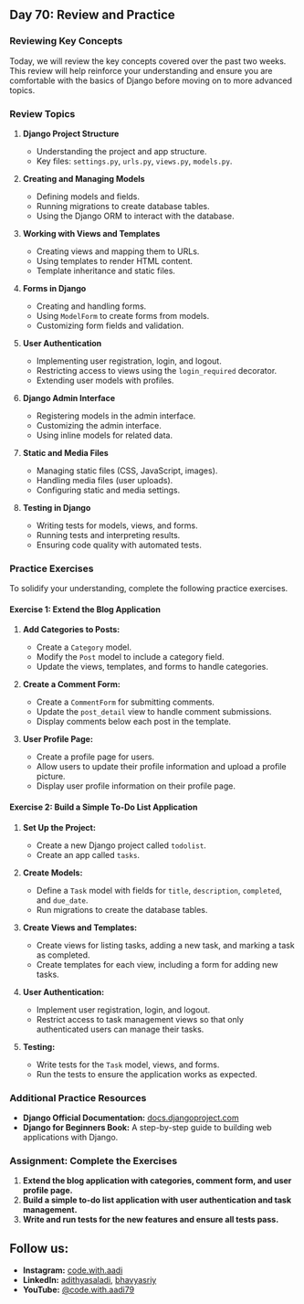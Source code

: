 ## Day 70: Review and Practice

### Reviewing Key Concepts

Today, we will review the key concepts covered over the past two weeks. This review will help reinforce your understanding and ensure you are comfortable with the basics of Django before moving on to more advanced topics.

### Review Topics

1. **Django Project Structure**
   - Understanding the project and app structure.
   - Key files: `settings.py`, `urls.py`, `views.py`, `models.py`.

2. **Creating and Managing Models**
   - Defining models and fields.
   - Running migrations to create database tables.
   - Using the Django ORM to interact with the database.

3. **Working with Views and Templates**
   - Creating views and mapping them to URLs.
   - Using templates to render HTML content.
   - Template inheritance and static files.

4. **Forms in Django**
   - Creating and handling forms.
   - Using `ModelForm` to create forms from models.
   - Customizing form fields and validation.

5. **User Authentication**
   - Implementing user registration, login, and logout.
   - Restricting access to views using the `login_required` decorator.
   - Extending user models with profiles.

6. **Django Admin Interface**
   - Registering models in the admin interface.
   - Customizing the admin interface.
   - Using inline models for related data.

7. **Static and Media Files**
   - Managing static files (CSS, JavaScript, images).
   - Handling media files (user uploads).
   - Configuring static and media settings.

8. **Testing in Django**
   - Writing tests for models, views, and forms.
   - Running tests and interpreting results.
   - Ensuring code quality with automated tests.

### Practice Exercises

To solidify your understanding, complete the following practice exercises.

#### Exercise 1: Extend the Blog Application

1. **Add Categories to Posts:**
   - Create a `Category` model.
   - Modify the `Post` model to include a category field.
   - Update the views, templates, and forms to handle categories.

2. **Create a Comment Form:**
   - Create a `CommentForm` for submitting comments.
   - Update the `post_detail` view to handle comment submissions.
   - Display comments below each post in the template.

3. **User Profile Page:**
   - Create a profile page for users.
   - Allow users to update their profile information and upload a profile picture.
   - Display user profile information on their profile page.

#### Exercise 2: Build a Simple To-Do List Application

1. **Set Up the Project:**
   - Create a new Django project called `todolist`.
   - Create an app called `tasks`.

2. **Create Models:**
   - Define a `Task` model with fields for `title`, `description`, `completed`, and `due_date`.
   - Run migrations to create the database tables.

3. **Create Views and Templates:**
   - Create views for listing tasks, adding a new task, and marking a task as completed.
   - Create templates for each view, including a form for adding new tasks.

4. **User Authentication:**
   - Implement user registration, login, and logout.
   - Restrict access to task management views so that only authenticated users can manage their tasks.

5. **Testing:**
   - Write tests for the `Task` model, views, and forms.
   - Run the tests to ensure the application works as expected.

### Additional Practice Resources

- **Django Official Documentation:** [docs.djangoproject.com](https://docs.djangoproject.com/)
- **Django for Beginners Book:** A step-by-step guide to building web applications with Django.

### Assignment: Complete the Exercises

1. **Extend the blog application with categories, comment form, and user profile page.**
2. **Build a simple to-do list application with user authentication and task management.**
3. **Write and run tests for the new features and ensure all tests pass.**

## Follow us:

- **Instagram:** [code.with.aadi](https://www.instagram.com/code.with.aadi/)
- **LinkedIn:** [adithyasaladi](https://www.linkedin.com/in/adithyasaladi/), [bhavyasriy](https://www.linkedin.com/in/bhavyasriy/)
- **YouTube:** [@code.with.aadi79](https://www.youtube.com/@Code.with.aadi79)